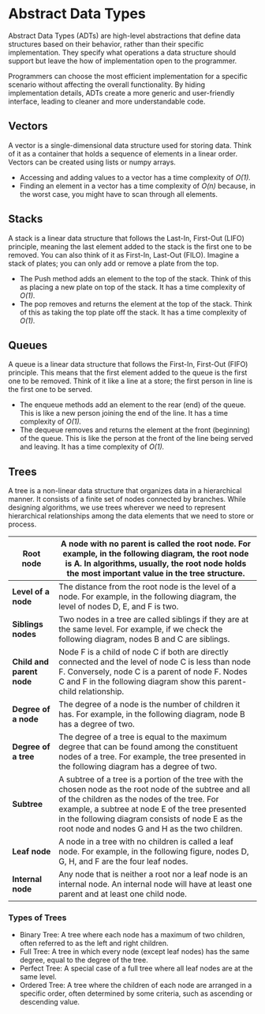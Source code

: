 # Abstract Data Types
Abstract Data Types (ADTs) are high-level abstractions that define data structures based on their behavior, rather than their specific implementation. They specify what operations a data structure should support but leave the how of implementation open to the programmer.

Programmers can choose the most efficient implementation for a specific scenario without affecting the overall functionality. By hiding implementation details, ADTs create a more generic and user-friendly interface, leading to cleaner and more understandable code.

## Vectors
A vector is a single-dimensional data structure used for storing data. Think of it as a container that holds a sequence of elements in a linear order. Vectors can be created using lists or numpy arrays.

- Accessing and adding values to a vector has a time complexity of _O(1)._
- Finding an element in a vector has a time complexity of _O(n)_ because, in the worst case, you might have to scan through all elements.

## Stacks
A stack is a linear data structure that follows the Last-In, First-Out (LIFO) principle, meaning the last element added to the stack is the first one to be removed. You can also think of it as First-In, Last-Out (FILO). Imagine a stack of plates; you can only add or remove a plate from the top.

- The Push method adds an element to the top of the stack. Think of this as placing a new plate on top of the stack. It has a time complexity of _O(1)._
- The pop removes and returns the element at the top of the stack. Think of this as taking the top plate off the stack. It has a time complexity of _O(1)._

## Queues
A queue is a linear data structure that follows the First-In, First-Out (FIFO) principle. This means that the first element added to the queue is the first one to be removed. Think of it like a line at a store; the first person in line is the first one to be served.

- The enqueue methods add an element to the rear (end) of the queue. This is like a new person joining the end of the line. It has a time complexity of _O(1)._
- The dequeue removes and returns the element at the front (beginning) of the queue. This is like the person at the front of the line being served and leaving. It has a time complexity of _O(1)._

## Trees
A tree is a non-linear data structure that organizes data in a hierarchical manner. It consists of a finite set of nodes connected by branches. While designing algorithms, we use trees wherever we need to represent hierarchical relationships among the data elements that we need to store or process.

| **Root node**             | A node with no parent is called the root node. For example, in the following diagram, the root node is A. In algorithms, usually, the root node holds the most important value in the tree structure.                                                                                                          |
| ------------------------- | -------------------------------------------------------------------------------------------------------------------------------------------------------------------------------------------------------------------------------------------------------------------------------------------------------------- |
| **Level of a node**       | The distance from the root node is the level of a node. For example, in the following diagram, the level of nodes D, E, and F is two.                                                                                                                                                                          |
| **Siblings nodes**        | Two nodes in a tree are called siblings if they are at the same level. For example, if we check the following diagram, nodes B and C are siblings.                                                                                                                                                             |
| **Child and parent node** | Node F is a child of node C if both are directly connected and the level of node C is less than node F. Conversely, node C is a parent of node F. Nodes C and F in the following diagram show this parent-child relationship.                                                                                  |
| **Degree of a node**      | The degree of a node is the number of children it has. For example, in the following diagram, node B has a degree of two.                                                                                                                                                                                      |
| **Degree of a tree**      | The degree of a tree is equal to the maximum degree that can be found among the constituent nodes of a tree. For example, the tree presented in the following diagram has a degree of two.                                                                                                                     |
| **Subtree**               | A subtree of a tree is a portion of the tree with the chosen node as the root node of the subtree and all of the children as the nodes of the tree. For example, a subtree at node E of the tree presented in the following diagram consists of node E as the root node and nodes G and H as the two children. |
| **Leaf node**             | A node in a tree with no children is called a leaf node. For example, in the following figure, nodes D, G, H, and F are the four leaf nodes.                                                                                                                                                                   |
| **Internal node**         | Any node that is neither a root nor a leaf node is an internal node. An internal node will have at least one parent and at least one child node.                                                                                                                                                               |

### Types of Trees

- Binary Tree: A tree where each node has a maximum of two children, often referred to as the left and right children.
- Full Tree: A tree in which every node (except leaf nodes) has the same degree, equal to the degree of the tree.
- Perfect Tree: A special case of a full tree where all leaf nodes are at the same level.
- Ordered Tree: A tree where the children of each node are arranged in a specific order, often determined by some criteria, such as ascending or descending value.